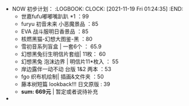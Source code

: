 - NOW 初步计划：
  :LOGBOOK:
  CLOCK: [2021-11-19 Fri 01:24:35]
  :END:
	- 世嘉fufu嘟嘟嘴趴趴 *1 ：99
	- furyu 初音未来 小恶魔景品 ：85
	- EVA 战斗服明日香景品 ：85
	- 核燃黑猫-幻想大图鉴-黑 ：80
	- 雪初音系列盲盒 | 一套6个 ： 65.9
	- 幻想黑兔衍生明信片套组| 11枚： 60
	- 幻想黑兔 泡沫边界 | 明信片11*枚入 ： 55
	- 岸边露伴一动不动 台版 1&2 两本 ：53
	- fgo 织布机绘制| 插画&文件夹 ：50
	- 藤本树短篇 lookback!!! 日文原版  : 39
	- **sum:  669元**  | 暂定或者说待补充
-